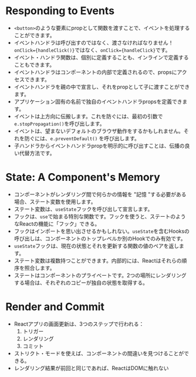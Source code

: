 # Responding to Events
- `<button>`のような要素にpropとして関数を渡すことで、イベントを処理することができます。
- イベントハンドラは呼び出すのではなく、渡さなければなりません！`onClick={handleClick()}`ではなく、`onClick={handleClick}`です。
- イベント・ハンドラ関数は、個別に定義することも、インラインで定義することもできます。
- イベントハンドラはコンポーネントの内部で定義されるので、propsにアクセスできます。
- イベントハンドラを親の中で宣言し、それをpropとして子に渡すことができます。
- アプリケーション固有の名前で独自のイベントハンドラpropsを定義できます。
- イベントは上方向に伝搬します。これを防ぐには、最初の引数で`e.stopPropagation()`を呼び出します。
- イベントは、望まないデフォルトのブラウザ動作をするかもしれません。それを防ぐには、`e.preventDefault()` を呼び出します。
- 子ハンドラからイベントハンドラpropを明示的に呼び出すことは、伝播の良い代替方法です。
# State: A Component's Memory
- コンポーネントがレンダリング間で何らかの情報を "記憶 "する必要がある場合、ステート変数を使用します。
- ステート変数は、`useState`フックを呼び出して宣言します。
- フックは、`use`で始まる特別な関数です。フックを使うと、ステートのようなReactの機能に「フック」できる。
- フックはインポートを思い出させるかもしれない。`useState`を含むHooksの呼び出しは、コンポーネントのトップレベルか別のHookでのみ有効です。
- `useState`フックは、現在の状態とそれを更新する関数の値のペアを返します。
- ステート変数は複数持つことができます。内部的には、Reactはそれらの順序を照合します。
- ステートはコンポーネントのプライベートです。2つの場所にレンダリングする場合は、それぞれのコピーが独自の状態を取得する。
# Render and Commit
- Reactアプリの画面更新は、3つのステップで行われる：
  1. トリガー
  1. レンダリング
  1.  コミット
- ストリクト・モードを使えば、コンポーネントの間違いを見つけることができる。
- レンダリング結果が前回と同じであれば、ReactはDOMに触れない
